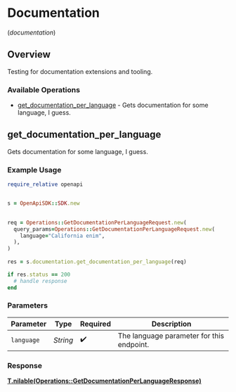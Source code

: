 # Documentation
(*documentation*)

## Overview

Testing for documentation extensions and tooling.

### Available Operations

* [get_documentation_per_language](#get_documentation_per_language) - Gets documentation for some language, I guess.

## get_documentation_per_language

Gets documentation for some language, I guess.

### Example Usage

```ruby
require_relative openapi


s = OpenApiSDK::SDK.new

   
req = Operations::GetDocumentationPerLanguageRequest.new(
  query_params=Operations::GetDocumentationPerLanguageRequest.new(
    language="California enim",
  ),
)
    
res = s.documentation.get_documentation_per_language(req)

if res.status == 200
  # handle response
end

```

### Parameters

| Parameter                                 | Type                                      | Required                                  | Description                               |
| ----------------------------------------- | ----------------------------------------- | ----------------------------------------- | ----------------------------------------- |
| `language`                                | *String*                                  | :heavy_check_mark:                        | The language parameter for this endpoint. |


### Response

**[T.nilable(Operations::GetDocumentationPerLanguageResponse)](../../models/operations/getdocumentationperlanguageresponse.md)**

